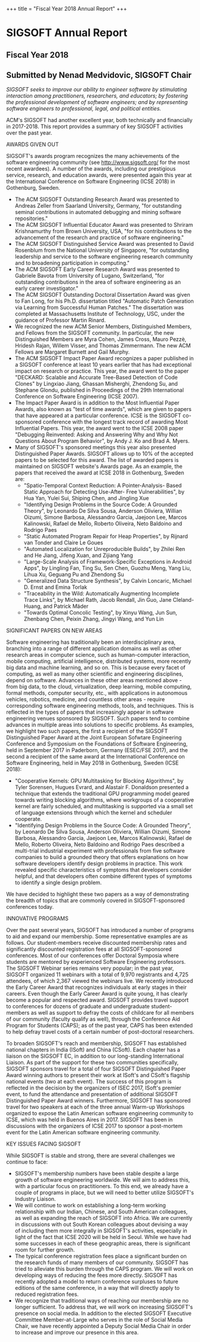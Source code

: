 
+++
title = "Fiscal Year 2018 Annual Report"
+++

# SIGSOFT Annual Report

## Fiscal Year 2018

## Submitted by Nenad Medvidovic, SIGSOFT Chair

*SIGSOFT seeks to improve our ability to engineer software by
stimulating interaction among practitioners, researchers, and educators;
by fostering the professional development of software engineers; and by
representing software engineers to professional, legal, and political
entities.*

ACM\'s SIGSOFT had another excellent year, both technically and
financially in 2017-2018. This report provides a summary of key SIGSOFT
activities over the past year.

AWARDS GIVEN OUT

SIGSOFT\'s awards program recognizes the many achievements of the
software engineering community (see http://www.sigsoft.org/ for the most
recent awardees). A number of the awards, including our prestigious
service, research, and education awards, were presented again this year
at the International Conference on Software Engineering (ICSE 2018) in
Gothenburg, Sweden.

-   The ACM SIGSOFT Outstanding Research Award was presented to Andreas
    Zeller from Saarland University, Germany, \"for outstanding seminal
    contributions in automated debugging and mining software
    repositories.\"
-   The ACM SIGSOFT Influential Educator Award was presented to Shriram
    Krishnamurthy from Brown University, USA, \"for his contributions to
    the advancement of the research and practice of software
    engineering.\"
-   The ACM SIGSOFT Distinguished Service Award was presented to David
    Rosenblum from the National University of Singapore, \"for
    outstanding leadership and service to the software engineering
    research community and to broadening participation in computing.\"
-   The ACM SIGSOFT Early Career Research Award was presented to
    Gabriele Bavota from University of Lugano, Switzerland, \"for
    outstanding contributions in the area of software engineering as an
    early career investigator.\"
-   The ACM SIGSOFT Outstanding Doctoral Dissertation Award was given to
    Fan Long, for his Ph.D. dissertation titled \"Automatic Patch
    Generation via Learning from Successful Human Patches.\" The
    dissertation was completed at Massachusetts Institute of Technology,
    USC, under the guidance of Professor Martin Rinard.
-   We recognized the new ACM Senior Members, Distinguished Members, and
    Fellows from the SIGSOFT community. In particular, the new
    Distinguished Members are Myra Cohen, James Cross, Mauro Pezzè,
    Hridesh Rajan, Willem Visser, and Thomas Zimmermann. The new ACM
    Fellows are Margaret Burnett and Gail Murphy.
-   The ACM SIGSOFT Impact Paper Award recognizes a paper published in a
    SIGSOFT conference at least 10 years earlier that has had
    exceptional impact on research or practice. This year, the award
    went to the paper \"DECKARD: Scalable and Accurate Tree-Based
    Detection of Code Clones\" by Lingxiao Jiang, Ghassan Misherghi,
    Zhendong Su, and Stephane Glondu, published in Proceedings of the
    29th International Conference on Software Engineering (ICSE 2007).
-   The Impact Paper Award is in addition to the Most Influential Paper
    Awards, also known as \"test of time awards\", which are given to
    papers that have appeared at a particular conference. ICSE is the
    SIGSOFT co-sponsored conference with the longest track record of
    awarding Most Influential Papers. This year, the award went to the
    ICSE 2008 paper \"Debugging Reinvented: Asking and Answering Why and
    Why Not Questions About Program Behavior\", by Andy J. Ko and
    Brad A. Myers.
-   Many of SIGSOFT\'s sponsored meetings this year also presented
    Distinguished Paper Awards. SIGSOFT allows up to 10% of the accepted
    papers to be selected for this award. The list of awarded papers is
    maintained on SIGSOFT website\'s Awards page. As an example, the
    papers that received the award at ICSE 2018 in Gothenburg, Sweden
    are:
    -   \"Spatio-Temporal Context Reduction: A Pointer-Analysis- Based
        Static Approach for Detecting Use-After- Free Vulnerabilities\",
        by Hua Yan, Yulei Sui, Shiping Chen, and Jingling Xue
    -   \"Identifying Design Problems in the Source Code: A Grounded
        Theory\", by Leonardo De Silva Sousa, Anderson Oliviera, Willian
        Oizumi, Simone Barbosa, Alessandro Garcia, Jaejoon Lee, Marcos
        Kalinowski, Rafael de Mello, Roberto Oliveira, Neto Baldoino and
        Rodrigo Paes
    -   \"Static Automated Program Repair for Heap Properties\", by
        Rijnard van Tonder and Claire Le Goues
    -   \"Automated Localization for Unreproducible Builds\", by Zhilei
        Ren and He Jiang, Jifeng Xuan, and Zijiang Yang
    -   \"Large-Scale Analysis of Framework-Specific Exceptions in
        Android Apps\", by Lingling Fan, Ting Su, Sen Chen, Guozhu Meng,
        Yang Liu, Lihua Xu, Geguang Pu and Zhendong Su
    -   \"Generalized Data Structure Synthesis\", by Calvin Loncaric,
        Michael D. Ernst and Emina Torlak
    -   \"Traceability in the Wild: Automatically Augmenting Incomplete
        Trace Links\", by Michael Rath, Jacob Rendall, Jin Guo, Jane
        Cleland-Huang, and Patrick Mäder
    -   \"Towards Optimal Concolic Testing\", by Xinyu Wang, Jun Sun,
        Zhenbang Chen, Peixin Zhang, Jingyi Wang, and Yun Lin

SIGNIFICANT PAPERS ON NEW AREAS

Software engineering has traditionally been an interdisciplinary area,
branching into a range of different application domains as well as other
research areas in computer science, such as human-computer interaction,
mobile computing, artificial intelligence, distributed systems, more
recently big data and machine learning, and so on. This is because every
facet of computing, as well as many other scientific and engineering
disciplines, depend on software. Advances in these other areas mentioned
above - from big data, to the cloud, virtualization, deep learning,
mobile computing, formal methods, computer security, etc., with
applications in autonomous vehicles, robotics, medicine, and countless
other areas - require corresponding software engineering methods, tools,
and techniques. This is reflected in the types of papers that
increasingly appear in software engineering venues sponsored by SIGSOFT.
Such papers tend to combine advances in multiple areas into solutions to
specific problems. As examples, we highlight two such papers, the first
a recipient of the SIGSOFT Distinguished Paper Award at the Joint
European Sofwtare Engineering Conference and Symposium on the
Foundations of Software Engineering, held in September 2017 in
Paderborn, Germany (ESEC/FSE 2017), and the second a recipient of the
same award at the International Conference on Software Engineering, held
in May 2018 in Gothenburg, Sweden (ICSE 2018):

-   \"Cooperative Kernels: GPU Multitasking for Blocking Algorithms\",
    by Tyler Sorensen, Hugues Evrard, and Alastair F. Donaldson
    presented a technique that extends the traditional GPU programming
    model geared towards writing blocking algorithms, where workgroups
    of a cooperative kernel are fairly scheduled, and multitasking is
    supported via a small set of language extensions through which the
    kernel and scheduler cooperate.
-   \"Identifying Design Problems in the Source Code: A Grounded
    Theory\", by Leonardo De Silva Sousa, Anderson Oliviera, Willian
    Oizumi, Simone Barbosa, Alessandro Garcia, Jaejoon Lee, Marcos
    Kalinowski, Rafael de Mello, Roberto Oliveira, Neto Baldoino and
    Rodrigo Paes described a multi-trial industrial experiment with
    professionals from five software companies to build a grounded
    theory that offers explanations on how software developers identify
    design problems in practice. This work revealed specific
    characteristics of symptoms that developers consider helpful, and
    that developers often combine different types of symptoms to
    identify a single design problem.

We have decided to highlight these two papers as a way of demonstrating
the breadth of topics that are commonly covered in SIGSOFT-sponsored
conferences today.

INNOVATIVE PROGRAMS

Over the past several years, SIGSOFT has introduced a number of programs
to aid and expand our membership. Some representative examples are as
follows. Our student-members receive discounted membership rates and
significantly discounted registration fees at all SIGSOFT-sponsored
conferences. Most of our conferences offer Doctoral Symposia where
students are mentored by experienced Software Engineering professors.
The SIGSOFT Webinar series remains very popular; in the past year,
SIGSOFT organized 11 webinars with a total of 9,970 registrants and
4,725 attendees, of which 2,367 viewed the webinars live. We recently
introduced the Early Career Award that recognizes individuals at early
stages in their careers. Even though the Early Career Award is quite
young, it has clearly become a popular and respected award. SIGSOFT
provides travel support to conferences for dozens of graduate and
undergraduate student-members as well as support to defray the costs of
childcare for all members of our community (faculty qualify as well),
through the Conference Aid Program for Students (CAPS); as of the past
year, CAPS has been extended to help defray travel costs of a certain
number of post-doctoral researchers.

To broaden SIGSOFT\'s reach and membership, SIGSOFT has established
national chapters in India (ISoft) and China (CSoft). Each chapter has a
liaison on the SIGSOFT EC, in addition to our long-standing
International Liaison. As part of the support for these two communities
specifically, SIGSOFT sponsors travel for a total of four SIGSOFT
Distinguished Paper Award winning authors to present their work at
ISoft\'s and CSoft\'s flagship national events (two at each event). The
success of this program is reflected in the decision by the organizers
of ISEC 2017, ISoft\'s premier event, to fund the attendance and
presentation of additional SIGSOFT Distinguished Paper Award winners.
Furthermore, SIGSOFT has sponsored travel for two speakers at each of
the three annual Warm-up Workshops organized to expose the Latin
American software engineering community to ICSE, which was held in
Buenos Aires in 2017. SIGSOFT has been in discussions with the
organizers of ICSE 2017 to sponsor a post-mortem event for the Latin
American software engineering community.

KEY ISSUES FACING SIGSOFT

While SIGSOFT is stable and strong, there are several challenges we
continue to face:

-   SIGSOFT\'s membership numbers have been stable despite a large
    growth of software engineering worldwide. We will aim to address
    this, with a particular focus on practitioners. To this end, we
    already have a couple of programs in place, but we will need to
    better utilize SIGSOFT\'s Industry Liaison.
-   We will continue to work on establishing a long-term working
    relationship with our Indian, Chinese, and South American
    colleagues, as well as expanding the reach of SIGSOFT into Africa.
    We are currently in discussions with out South Korean colleagues
    about devising a way of including them more integrally in SIGSOFT\'s
    activities, especially in light of the fact that ICSE 2020 will be
    held in Seoul. While we have had some successes in each of these
    geographic areas, there is significant room for further growth.
-   The typical conference registration fees place a significant burden
    on the research funds of many members of our community. SIGSOFT has
    tried to alleviate this burden through the CAPS program. We will
    work on developing ways of reducing the fees more directly. SIGSOFT
    has recently adopted a model to return conference surpluses to
    future editions of the same conference, in a way that will directly
    apply to reduced registration fees.
-   We recognize that traditional ways of reaching our membership are no
    longer sufficient. To address that, we will work on increasing
    SIGSOFT\'s presence on social media. In addition to the elected
    SIGSOFT Executive Committee Member-at-Large who serves in the role
    of Social Media Chair, we have recently appointed a Deputy Social
    Media Chair in order to increase and improve our presence in this
    area.


